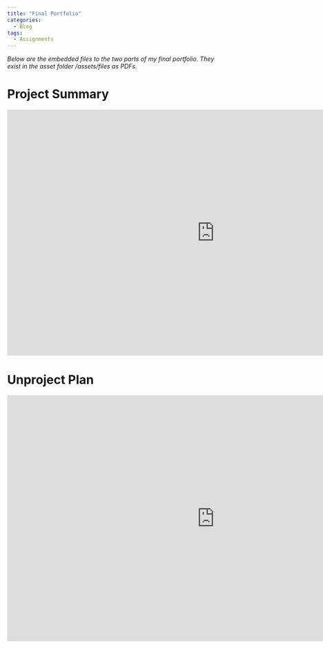 ```yaml
---
title: "Final Portfolio"
categories:
  - Blog
tags:
  - Assignments
---
```


*Below are the embedded files to the two parts of my final portfolio. They exist in the asset folder /assets/files as PDFs.*

# Project Summary

<iframe src="https://docs.google.com/presentation/d/e/2PACX-1vR8jfsohmzt8JPzT3fMguDIdPyRGJGHVDy1teY8zMktWrH4Xp4V3D_svyM2QYmsfhgZrg3nJo4nwJ5z/embed?start=false&loop=false&delayms=3000" frameborder="0" width="960" height="569" allowfullscreen="true" mozallowfullscreen="true" webkitallowfullscreen="true"></iframe>

<br>

# Unproject Plan

<iframe src="https://docs.google.com/presentation/d/e/2PACX-1vTh2bUt5RWva_fpnDqH57nm3xtWRS-tBPHsehER7tDZbKp6sQbfzQnvHzLGb9y9DLt01Lpiex8GDhTx/embed?start=false&loop=false&delayms=3000" frameborder="0" width="960" height="569" allowfullscreen="true" mozallowfullscreen="true" webkitallowfullscreen="true"></iframe>